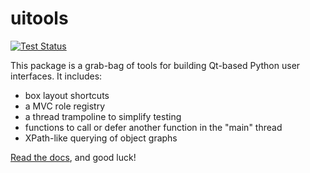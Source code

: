 # uitools

[![Test Status](https://secure.travis-ci.org/westernx/uitools.png)](http://travis-ci.org/westernx/uitools)

This package is a grab-bag of tools for building Qt-based Python user interfaces. It includes:

* box layout shortcuts
* a MVC role registry
* a thread trampoline to simplify testing
* functions to call or defer another function in the "main" thread
* XPath-like querying of object graphs

[Read the docs](http://uitools.readthedocs.org/), and good luck!
